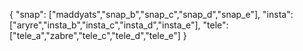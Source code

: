 {
  "snap":  ["maddyats","snap_b","snap_c","snap_d","snap_e"],
  "insta": ["aryre","insta_b","insta_c","insta_d","insta_e"],
  "tele":  ["tele_a","zabre","tele_c","tele_d","tele_e"]
}

